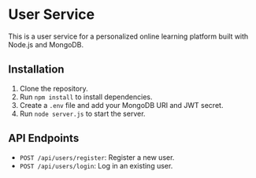 # User Service

This is a user service for a personalized online learning platform built with Node.js and MongoDB.

## Installation

1. Clone the repository.
2. Run `npm install` to install dependencies.
3. Create a `.env` file and add your MongoDB URI and JWT secret.
4. Run `node server.js` to start the server.

## API Endpoints

- `POST /api/users/register`: Register a new user.
- `POST /api/users/login`: Log in an existing user.